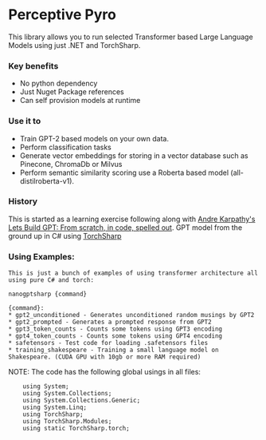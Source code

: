 # Perceptive Pyro

This library allows you to run selected Transformer based Large Language Models using just .NET and TorchSharp.

### Key benefits
* No python dependency
* Just Nuget Package references
* Can self provision models at runtime

### Use it to
* Train GPT-2 based models on your own data.
* Perform classification tasks
* Generate vector embeddings for storing in a vector database such as Pinecone, ChromaDb or Milvus
* Perform semantic similarity scoring use a Roberta based model (all-distilroberta-v1).

### History
This is started as a learning exercise following along with [Andre Karpathy's Lets Build GPT: From scratch, in code, spelled out](https://www.youtube.com/watch?v=kCc8FmEb1nY&t=3510s).
GPT model from the ground up in C# using [TorchSharp](https://github.com/dotnet/TorchSharp)

### Using Examples:

```
This is just a bunch of examples of using transformer architecture all using pure C# and torch:

nanogptsharp {command}

{command}:
* gpt2_unconditioned - Generates unconditioned random musings by GPT2
* gpt2_prompted - Generates a prompted response from GPT2
* gpt3_token_counts - Counts some tokens using GPT3 encoding
* gpt4_token_counts - Counts some tokens using GPT4 encoding
* safetensors - Test code for loading .safetensors files
* training_shakespeare - Training a small language model on Shakespeare. (CUDA GPU with 10gb or more RAM required)

```


NOTE: The code has the following global usings in all files:

```
    using System;
    using System.Collections;
    using System.Collections.Generic;
    using System.Linq;
    using TorchSharp;
    using TorchSharp.Modules;
    using static TorchSharp.torch;
```
